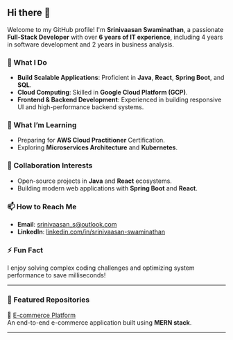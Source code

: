 ## Hi there 👋  

Welcome to my GitHub profile! I'm **Srinivaasan Swaminathan**, a passionate **Full-Stack Developer** with over **6 years of IT experience**, including 4 years in software development and 2 years in business analysis.  

### 🔭 What I Do  
- **Build Scalable Applications**: Proficient in **Java**, **React**, **Spring Boot**, and **SQL**.  
- **Cloud Computing**: Skilled in **Google Cloud Platform (GCP)**.  
- **Frontend & Backend Development**: Experienced in building responsive UI and high-performance backend systems.  

### 🌱 What I’m Learning  
- Preparing for **AWS Cloud Practitioner** Certification.  
- Exploring **Microservices Architecture** and **Kubernetes**.  

### 👯 Collaboration Interests  
- Open-source projects in **Java** and **React** ecosystems.  
- Building modern web applications with **Spring Boot** and **React**.  

### 📫 How to Reach Me  
- **Email**: [srinivaasan_s@outlook.com](mailto:srinivaasan_s@outlook.com)  
- **LinkedIn**: [linkedin.com/in/srinivaasan-swaminathan](https://www.linkedin.com/in/srinivaasan-s/)  

### ⚡ Fun Fact  
I enjoy solving complex coding challenges and optimizing system performance to save milliseconds!  

---

### 📌 Featured Repositories  
🌟 [E-commerce Platform](https://github.com/srini-code-bytes/ecommerce-platform)  
An end-to-end e-commerce application built using **MERN stack**.  

---
